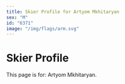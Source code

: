 ```yaml
---
title: Skier Profile for Artyom Mkhitaryan
sex: "M"
id: "6371"
image: "/img/flags/arm.svg" 
---
```


# Skier Profile

This page is for: Artyom Mkhitaryan.
    